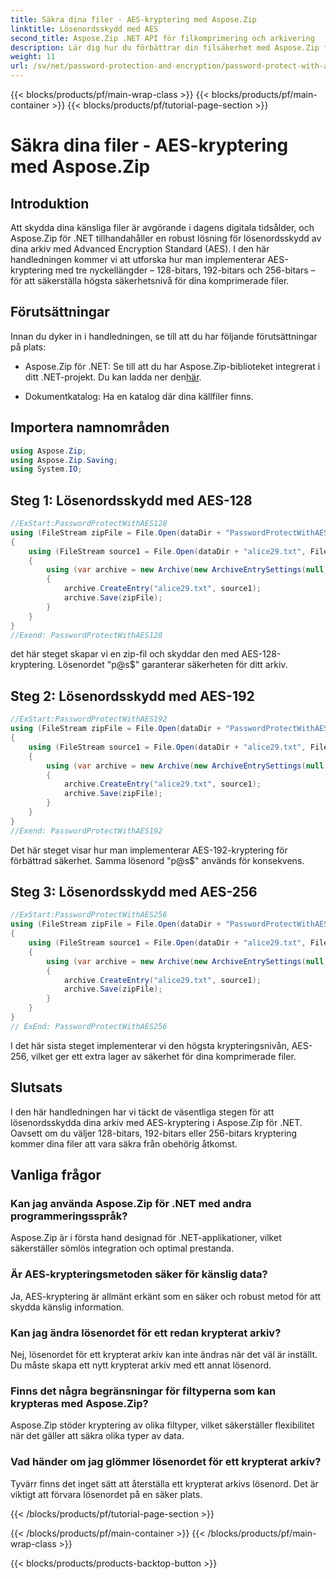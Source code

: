 ```yaml
---
title: Säkra dina filer - AES-kryptering med Aspose.Zip
linktitle: Lösenordsskydd med AES
second_title: Aspose.Zip .NET API för filkomprimering och arkivering
description: Lär dig hur du förbättrar din filsäkerhet med Aspose.Zip för .NET med AES-kryptering. Följ vår steg-för-steg-guide för optimalt skydd.
weight: 11
url: /sv/net/password-protection-and-encryption/password-protect-with-aes/
---
```


{{< blocks/products/pf/main-wrap-class >}}
{{< blocks/products/pf/main-container >}}
{{< blocks/products/pf/tutorial-page-section >}}

# Säkra dina filer - AES-kryptering med Aspose.Zip


## Introduktion

Att skydda dina känsliga filer är avgörande i dagens digitala tidsålder, och Aspose.Zip för .NET tillhandahåller en robust lösning för lösenordsskydd av dina arkiv med Advanced Encryption Standard (AES). I den här handledningen kommer vi att utforska hur man implementerar AES-kryptering med tre nyckellängder – 128-bitars, 192-bitars och 256-bitars – för att säkerställa högsta säkerhetsnivå för dina komprimerade filer.

## Förutsättningar

Innan du dyker in i handledningen, se till att du har följande förutsättningar på plats:

-  Aspose.Zip för .NET: Se till att du har Aspose.Zip-biblioteket integrerat i ditt .NET-projekt. Du kan ladda ner den[här](https://releases.aspose.com/zip/net/).

- Dokumentkatalog: Ha en katalog där dina källfiler finns.

## Importera namnområden

```csharp
using Aspose.Zip;
using Aspose.Zip.Saving;
using System.IO;
```

## Steg 1: Lösenordsskydd med AES-128

```csharp
//ExStart:PasswordProtectWithAES128
using (FileStream zipFile = File.Open(dataDir + "PasswordProtectWithAES128_out.zip", FileMode.Create))
{
    using (FileStream source1 = File.Open(dataDir + "alice29.txt", FileMode.Open, FileAccess.Read))
    {
        using (var archive = new Archive(new ArchiveEntrySettings(null, new AesEcryptionSettings("p@s$", EncryptionMethod.AES128))))
        {
            archive.CreateEntry("alice29.txt", source1);
            archive.Save(zipFile);
        }
    }
}
//Exend: PasswordProtectWithAES128
```

det här steget skapar vi en zip-fil och skyddar den med AES-128-kryptering. Lösenordet "p@s$" garanterar säkerheten för ditt arkiv.

## Steg 2: Lösenordsskydd med AES-192

```csharp
//ExStart:PasswordProtectWithAES192
using (FileStream zipFile = File.Open(dataDir + "PasswordProtectWithAES192_out.zip", FileMode.Create))
{
    using (FileStream source1 = File.Open(dataDir + "alice29.txt", FileMode.Open, FileAccess.Read))
    {
        using (var archive = new Archive(new ArchiveEntrySettings(null, new AesEcryptionSettings("p@s$", EncryptionMethod.AES192))))
        {
            archive.CreateEntry("alice29.txt", source1);
            archive.Save(zipFile);
        }
    }
}
//Exend: PasswordProtectWithAES192
```

Det här steget visar hur man implementerar AES-192-kryptering för förbättrad säkerhet. Samma lösenord "p@s$" används för konsekvens.

## Steg 3: Lösenordsskydd med AES-256

```csharp
//ExStart:PasswordProtectWithAES256
using (FileStream zipFile = File.Open(dataDir + "PasswordProtectWithAES256_out.zip", FileMode.Create))
{
    using (FileStream source1 = File.Open(dataDir + "alice29.txt", FileMode.Open, FileAccess.Read))
    {
        using (var archive = new Archive(new ArchiveEntrySettings(null, new AesEcryptionSettings("p@s$", EncryptionMethod.AES256))))
        {
            archive.CreateEntry("alice29.txt", source1);
            archive.Save(zipFile);
        }
    }
}
// ExEnd: PasswordProtectWithAES256
```

I det här sista steget implementerar vi den högsta krypteringsnivån, AES-256, vilket ger ett extra lager av säkerhet för dina komprimerade filer.

## Slutsats

I den här handledningen har vi täckt de väsentliga stegen för att lösenordsskydda dina arkiv med AES-kryptering i Aspose.Zip för .NET. Oavsett om du väljer 128-bitars, 192-bitars eller 256-bitars kryptering kommer dina filer att vara säkra från obehörig åtkomst.

## Vanliga frågor

### Kan jag använda Aspose.Zip för .NET med andra programmeringsspråk?
Aspose.Zip är i första hand designad för .NET-applikationer, vilket säkerställer sömlös integration och optimal prestanda.

### Är AES-krypteringsmetoden säker för känslig data?
Ja, AES-kryptering är allmänt erkänt som en säker och robust metod för att skydda känslig information.

### Kan jag ändra lösenordet för ett redan krypterat arkiv?
Nej, lösenordet för ett krypterat arkiv kan inte ändras när det väl är inställt. Du måste skapa ett nytt krypterat arkiv med ett annat lösenord.

### Finns det några begränsningar för filtyperna som kan krypteras med Aspose.Zip?
Aspose.Zip stöder kryptering av olika filtyper, vilket säkerställer flexibilitet när det gäller att säkra olika typer av data.

### Vad händer om jag glömmer lösenordet för ett krypterat arkiv?
Tyvärr finns det inget sätt att återställa ett krypterat arkivs lösenord. Det är viktigt att förvara lösenordet på en säker plats.

{{< /blocks/products/pf/tutorial-page-section >}}

{{< /blocks/products/pf/main-container >}}
{{< /blocks/products/pf/main-wrap-class >}}

{{< blocks/products/products-backtop-button >}}
